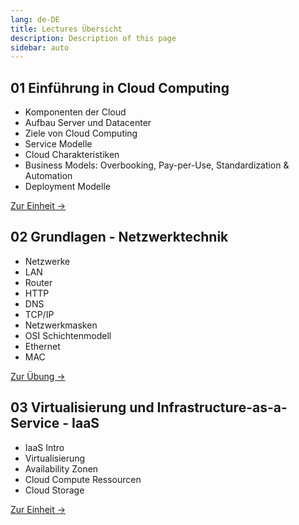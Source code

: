 ```yaml
---
lang: de-DE
title: Lectures Übersicht
description: Description of this page
sidebar: auto
---
```


## 01 Einführung in Cloud Computing

- Komponenten der Cloud
- Aufbau Server und Datacenter
- Ziele von Cloud Computing
- Service Modelle
- Cloud Charakteristiken
- Business Models: Overbooking, Pay-per-Use, Standardization & Automation
- Deployment Modelle

[Zur Einheit ->](/lectures/01-cloud-intro/01-cloud-intro)


## 02 Grundlagen - Netzwerktechnik

- Netzwerke
- LAN
- Router
- HTTP
- DNS
- TCP/IP
- Netzwerkmasken
- OSI Schichtenmodell
- Ethernet
- MAC

[Zur Übung ->](/exercises/02-openstack/02-openstack-install)


## 03 Virtualisierung und Infrastructure-as-a-Service - IaaS

- IaaS Intro
- Virtualisierung
- Availability Zonen
- Cloud Compute Ressourcen
- Cloud Storage

[Zur Einheit ->](/lectures/03-iaas/03-iaas)

<!--[Zur Übung ->](/exercises/03-iaas/03-iaas)-->


<!--
## 04 Automatisierung - VCS (GIT), Continuous Integration und Continuous Deployment

- Continuous Integration (CI)
- Continuous Deployment (CD)
- Version Control Systems (VCS)
  - Ziele von VCS
  - GIT

## 05 Platform-as-a-Service - PaaS

- Definition von PaaS
- Anwendungsbereiche und Vorteile
- Erstellung eines CI/CD Workflows mit PaaS


[Zur Einheit ->](/lectures/05-paas/05-paas)

[Zur Übung ->](/exercises/05-cicd/05-cicd)


## 06 Containerization

- Abgrenzung Container und VM
- Container Images
- Container Lifecycle
- Orchestrierung
- Docker und Kubernetes


[Zur Einheit ->](/lectures/06-containerization/06-containerization)

[Zur Übung (Teil 1) ->](/exercises/06-containerization/06-containerization)

[Zur Übung (Teil 2) ->](/exercises/06-docker/06-docker)


## 07 Cloud Native Development
- Microservice Architektur
- 12-Faktor App
- Service Monitoring


[Zur Einheit ->](/lectures/07-cloud-native/07-cloud-native)

[Zur Übung ->](/exercises/06-docker-compose/06-docker-compose)


## 07.1 Cloud Monitoring

- Periodische Checks
- Featuretests
- Metriken
- Logs
- Dashboards



[Zur Einheit ->](/lectures/08-monitoring/08-monitoring)

[Zur Übung ->](/exercises/08-casestudy/08-casestudy)


## 08 Security

* Symmetric Cryptography
* Hashes/MACs
* Asymmetric Cryptography
* Authentication
* Key Distribution
* X.509 Certificates


## 09 Cloud Migration Case Studies

* Ausarbeitung einer Case Study
* Recherche zu Cloud Migration Strategie eines ausgewählten Unternehmens
* Erstellung Präsentation
* Präsentation am 14.1.2022


[Zur Übung ->](/exercises/08-casestudy/08-casestudy)


## 10 Anything-as-a-Service - XaaS

- Vorstellung unterschiedlichster Service Modelle
- SaaS, FaaS, DBaaS, NaaS, CaaS, IaaS, ...



[Zur Einheit ->](/lectures/09-xaas/09-xaas)

[Zur Übung ->](/exercises/09-caas/09-caas)


## 11 Serverless
- Serverlose Architektur
- Herausforderungen
- Anwendungsbeispiele
- Serverless in Azure


[Zur Einheit ->](/lectures/10-serverless/10-serverless)

[Zur Übung ->](/exercises/10-faas/10-faas)

## 12 Organisatorisch-rechtliche Rahmenbedingungen <Badge text="neu" />
- DSGVO
- Privacy Shield
- SLIs, SLAs, SLOs
- IAM - Identity Access Management

<p>
<a href="https://moodle.fh-campuswien.ac.at/mod/resource/view.php?id=509972" class="nav-link action-button">
  Zu den Folien →
</a>
</p>
  

## 13 Prüfungsvorbereitung

- Wiederholung der Modulinhalte
- Ausarbeitung eines Fragenkatalogs
- Q&A

-->